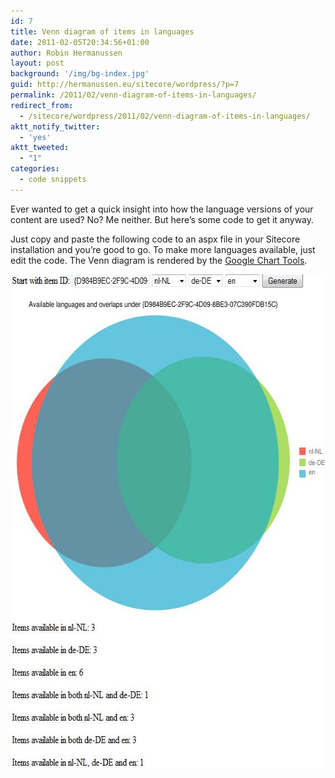 ```yaml
---
id: 7
title: Venn diagram of items in languages
date: 2011-02-05T20:34:56+01:00
author: Robin Hermanussen
layout: post
background: '/img/bg-index.jpg'
guid: http://hermanussen.eu/sitecore/wordpress/?p=7
permalink: /2011/02/venn-diagram-of-items-in-languages/
redirect_from:
  - /sitecore/wordpress/2011/02/venn-diagram-of-items-in-languages/
aktt_notify_twitter:
  - 'yes'
aktt_tweeted:
  - "1"
categories:
  - code snippets
---
```

Ever wanted to get a quick insight into how the language versions of your content are used? No? Me neither. But here&#8217;s some code to get it anyway.

Just copy and paste the following code to an aspx file in your Sitecore installation and you&#8217;re good to go. To make more languages available, just edit the code. The Venn diagram is rendered by the <a title="Google Chart Tools" href="http://code.google.com/apis/chart/">Google Chart Tools</a>.

<img class="alignnone" src="/wp-content/uploads/screenshot_venn_diagram.JPG" alt="" width="602" height="790" />